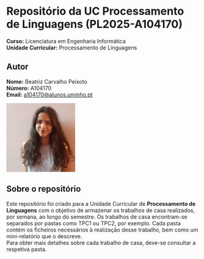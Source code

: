 # Repositório da UC Processamento de Linguagens (PL2025-A104170)

**Curso:** Licenciatura em Engenharia Informática  
**Unidade Curricular:** Processamento de Linguagens

## Autor

**Nome:** Beatriz Carvalho Peixoto  
**Número:** A104170  
**Email:** a104170@alunos.uminho.pt

![Fotografia de identificação](images/sem_titulo.png)

## Sobre o repositório

Este repositório foi criado para a Unidade Curricular de **Processamento de Linguagens** com o objetivo de armazenar os trabalhos de casa realizados, por semana, ao longo do semestre. Os trabalhos de casa encontram-se separados por pastas como TPC1 ou TPC2, por exemplo. Cada pasta contém os ficheiros necessários à realização desse trabalho, bem como um mini-relatório que o descreve.   
Para obter mais detalhes sobre cada trabalho de casa, deve-se consultar a respetiva pasta.